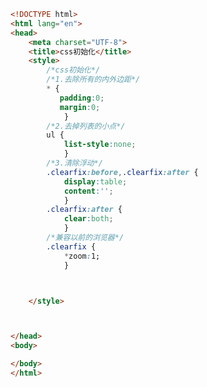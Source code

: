
<BlogInfo title="55.css初始化" author="白日梦想猿" pv=0 read_times=0 pre_cost_time=0分30秒 category="css学习" tag_list="['css学习']" create_time="2020.07.23 16:07:14" update_time="2020.07.23 16:11:41" />

```html
<!DOCTYPE html>
<html lang="en">
<head>
    <meta charset="UTF-8">
    <title>css初始化</title>
    <style>
        /*css初始化*/
        /*1.去除所有的内外边距*/
        * {
           padding:0;
           margin:0;
            }
        /*2.去掉列表的小点*/
        ul {
            list-style:none;
            }
        /*3.清除浮动*/
        .clearfix:before,.clearfix:after {
            display:table;
            content:'';
            }
        .clearfix:after {
            clear:both;
            }
        /*兼容以前的浏览器*/
        .clearfix {
            *zoom:1;
            }



    </style>



</head>
<body>

</body>
</html>
```

